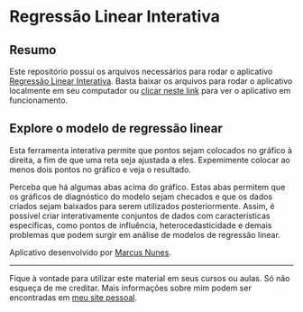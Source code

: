 # Regressão Linear Interativa

## Resumo

Este repositório possui os arquivos necessários para rodar o aplicativo [Regressão Linear Interativa](http://shiny.estatistica.ccet.ufrn.br/regressao_linear_interativa/). Basta baixar os arquivos para rodar o aplicativo localmente em seu computador ou [clicar neste link](http://shiny.estatistica.ccet.ufrn.br/regressao_linear_interativa/) para ver o aplicativo em funcionamento.



## Explore o modelo de regressão linear

Esta ferramenta interativa permite que pontos sejam colocados no gráfico à direita, a fim de que uma reta seja ajustada a eles. Expemimente colocar ao menos dois pontos no gráfico e veja o resultado.

Perceba que há algumas abas acima do gráfico. Estas abas permitem que os gráficos de diagnóstico do modelo sejam checados e que os dados criados sejam baixados para serem utilizados posteriormente. Assim, é possível criar interativamente conjuntos de dados com características específicas, como pontos de influência, heterocedasticidade e demais problemas que podem surgir em análise de modelos de regressão linear.

Aplicativo desenvolvido por [Marcus Nunes](http://marcusnunes.me/).

<hr>

Fique à vontade para utilizar este material em seus cursos ou aulas. Só não esqueça de me creditar. Mais informações sobre mim podem ser encontradas em [meu site pessoal](http://marcusnunes.me/).